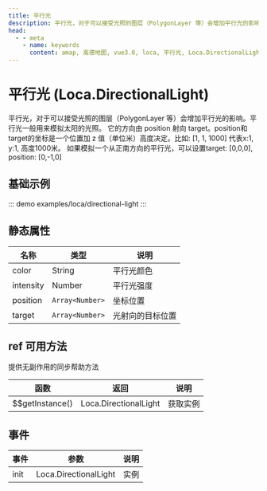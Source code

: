```yaml
---
title: 平行光
description: 平行光，对于可以接受光照的图层（PolygonLayer 等）会增加平行光的影响
head:
  - - meta
    - name: keywords
      content: amap, 高德地图, vue3.0, loca, 平行光, Loca.DirectionalLight
---
```


# 平行光 (Loca.DirectionalLight)
平行光，对于可以接受光照的图层（PolygonLayer 等）会增加平行光的影响。平行光一般用来模拟太阳的光照。 它的方向由 position 射向 target。position和target的坐标是一个位置加 z 值（单位米）高度决定。比如: [1, 1, 1000] 代表x:1, y:1, 高度1000米。 如果模拟一个从正南方向的平行光，可以设置target: [0,0,0], position: [0,-1,0]

## 基础示例

::: demo
examples/loca/directional-light
:::

## 静态属性

名称 | 类型 | 说明
---|---------------|---|
color | String        | 平行光颜色
intensity | Number        | 平行光强度
position | `Array<Number>` | 坐标位置
target | `Array<Number>` | 光射向的目标位置

## ref 可用方法
提供无副作用的同步帮助方法

函数 | 返回 | 说明
---|---|---|
$$getInstance() | Loca.DirectionalLight | 获取实例

## 事件

事件 | 参数 | 说明
---|---|---|
init | Loca.DirectionalLight | 实例
